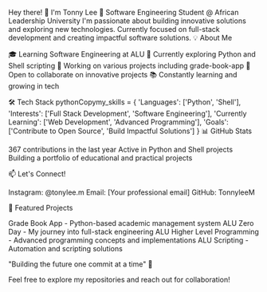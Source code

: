 Hey there! 👋 I'm Tonny Lee
🚀 Software Engineering Student @ African Leadership University
I'm passionate about building innovative solutions and exploring new technologies. Currently focused on full-stack development and creating impactful software solutions.
💡 About Me

🎓 Learning Software Engineering at ALU
🌱 Currently exploring Python and Shell scripting
🔭 Working on various projects including grade-book-app
👯 Open to collaborate on innovative projects
📚 Constantly learning and growing in tech

🛠️ Tech Stack
pythonCopymy_skills = {
    'Languages': ['Python', 'Shell'],
    'Interests': ['Full Stack Development', 'Software Engineering'],
    'Currently Learning': ['Web Development', 'Advanced Programming'],
    'Goals': ['Contribute to Open Source', 'Build Impactful Solutions']
}
📊 GitHub Stats

367 contributions in the last year
Active in Python and Shell projects
Building a portfolio of educational and practical projects

📫 Let's Connect!

Instagram: @tonylee.m
Email: [Your professional email]
GitHub: TonnyleeM

🌟 Featured Projects

Grade Book App - Python-based academic management system
ALU Zero Day - My journey into full-stack engineering
ALU Higher Level Programming - Advanced programming concepts and implementations
ALU Scripting - Automation and scripting solutions



"Building the future one commit at a time" 🚀

Feel free to explore my repositories and reach out for collaboration!
